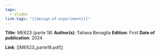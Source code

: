 ```yaml
---
tags:
  - slides
link-tags: "[[design-of-experiments]]"
---
```

**Title**: ME623 (parte 18)
**Author(s)**: Tatiana Benaglia
**Edition**: First
**Date of publication**: 2024

**Link**: [[ME623_parte18.pdf]]


